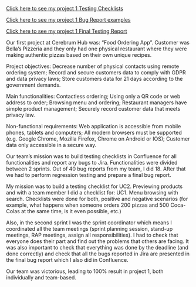 [Click here to see my project 1 Testing Checklists](https://acrobat.adobe.com/id/urn:aaid:sc:EU:783407b0-15a4-4ed6-91a6-e1eed4bd6f99)

[Click here to see my project 1 Bug Report examples](https://acrobat.adobe.com/id/urn:aaid:sc:EU:05b92862-239d-4011-99dd-89847da9f253)

[Click here to see my project 1 Final Testing Report](https://acrobat.adobe.com/id/urn:aaid:sc:EU:0fc5199b-9111-4979-afde-b4ab2d824e9c)

Our first project at Cerebrum Hub was: “Food Ordering App”. Customer was Bella’s Pizzeria and they only had one physical restaurant where they were making authentic pizzas based on their own unique recipes.

Project objectives: Decrease number of physical contacts using remote ordering system; Record and secure customers data to comply with GDPR and data privacy laws; Store customers data for 21 days according to the government demands. 

Main functionalities: Contactless ordering; Using only a QR code or web address to order; Browsing menu and ordering; Restaurant managers have simple product management; Securely record customer data that meets privacy law.

Non-functional requirements: Web application is accessible from mobile phones, tablets and computers; All modern browsers must be supported (e.g. Google Chrome, Mozilla Firefox, Chrome on Android or IOS); Customer data only accessible in a secure way.

Our team’s mission was to build testing checklists in Confluence for all functionalities and report any bugs to Jira. Functionalities were divided between 2 sprints. Out of 40 bug reports from my team, I did 18. After that we had to perform regression testing and prepare a final bug report.

My mission was to build a testing checklist for UC2. Previewing products and with a team member I did a checklist for: UC1. Menu browsing with search. Checklists were done for both, positive and negative scenarios (for example, what happens when someone orders 200 pizzas and 500 Coca-Colas at the same time, is it even possible, etc.) 

Also, in the second sprint I was the sprint coordinator which means I coordinated all the team meetings (sprint planning session, stand-up meetings, RAP meetings, assign all responsibilities). I had to check that everyone does their part and find out the problems that others are facing. It was also important to check that everything was done by the deadline (and done correctly) and check that all the bugs reported in Jira are presented in the final bug report which I also did in Confluence.

Our team was victorious, leading to 100% result in project 1, both individually and team-based.
